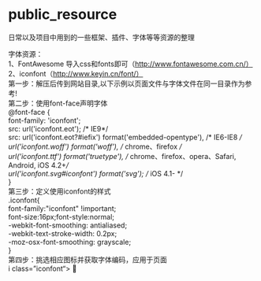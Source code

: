 # public_resource
日常以及项目中用到的一些框架、插件、字体等等资源的整理

字体资源：  
1、FontAwesome 导入css和fonts即可（http://www.fontawesome.com.cn/）  
2、iconfont（http://www.keyin.cn/font/）  
    第一步：解压后传到网站目录,以下示例以页面文件与字体文件在同一目录作为参考!  
    第二步：使用font-face声明字体  
    @font-face {  
      font-family: 'iconfont';  
      src: url('iconfont.eot'); /* IE9*/  
      src: url('iconfont.eot?#iefix') format('embedded-opentype'), /* IE6-IE8 */  
      url('iconfont.woff') format('woff'), /* chrome、firefox */  
      url('iconfont.ttf') format('truetype'), /* chrome、firefox、opera、Safari, Android, iOS 4.2+*/  
      url('iconfont.svg#iconfont') format('svg'); /* iOS 4.1- */  
    }  
    第三步：定义使用iconfont的样式  
    .iconfont{  
        font-family:"iconfont" !important;  
        font-size:16px;font-style:normal;  
        -webkit-font-smoothing: antialiased;  
        -webkit-text-stroke-width: 0.2px;  
        -moz-osx-font-smoothing: grayscale;  
    }  
    第四步：挑选相应图标并获取字体编码，应用于页面  
    i class=”iconfont“> &#xebe0; </i>  
